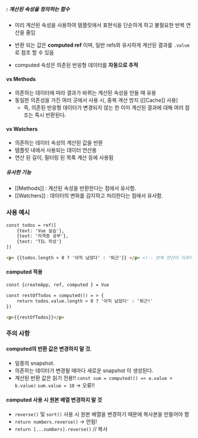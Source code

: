 ##### : 계산된 속성을 정의하는 함수 
+ 미리 계산된 속성을 사용하여 템플릿에서 표현식을 단순하게 하고 불필요한 반복 연산을 줄임

+ 반환 되는 값은 **computed ref**
 이며, 일반 refs와 유사하게 계산된 결과를 `.value`로 참조 할 수 있음
+ computed 속성은 의존된 반응형 데이터를 **자동으로 추적** 
#### vs Methods 
+ 의존하는 데이터에 따라 결과가 바뀌는 계산된 속성을 만들 때 유용 
+ 동일한 의존성을 가진 여러 곳에서 사용 시, 중복 계산 방지 ([[Cache]] 사용)
	+ 즉, 의존된 반응형 데이터가 변경되지 않는 한 이미 계산된 결과에 대해 여러 참조는 즉시 반환된다. 
#### vs Watchers
+ 의존하는 데이터 속성의 계산된 값을 반환
+ 템플릿 내에서 사용되는 데이터 연산용
+ 연산 된 길이, 필터링 된 목록 계산 등에 사용됨

##### 유사한 기능
+ [[Methods]] : 계산된 속성을 반환한다는 점에서 유사함.
+ [[Watchers]] : 데이터의 변화를 감지하고 처리한다는 점에서 유사함.

### 사용 예시 
``` html
const todos = ref([
	{text: 'Vue 실습'},
	{text: '자격증 공부'},
	{text: 'TIL 작성'}
])

<p> {{todos.length > 0 ? '아직 남았다' : '퇴근'}} </p> <!-- 반복 연산이 이루어짐!! -->
```
#### computed 적용 
``` html
const {createApp, ref, computed } = Vue

const restOfTodos = computed(() = > {
	return todos.value.length > 0 ? '아직 남았다' : '퇴근!'
})

<p>{{restOfTodos}}</p>
```

### 주의 사항
#### computed의 반환 값은 변경하지 말 것. 
+ 일종의 snapshot. 
+ 의존하는 데이터가 변경될 때마다 새로운 snapshot 이 생성된다. 
+ 계산된 반환 값은 읽기 전용!!
	`const sum = computed(() => a.value + b.value)`
	`sum.value = 10`   -> 오류!! 
#### computed 사용 시 원본 배열 변경하지 말 것
+ `reverse()` 및 `sort()` 사용 시 원본 배열을 변경하기 때문에 복사본을 만들어야 함
+ `return numbers.reverse()`  -> 안됨!
+ `return [...numbers].reverse()`  // 복사 
